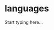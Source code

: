 # languages

<include from="Snippets-PortalAPI.md" element-id="snippet-header" />

Start typing here...